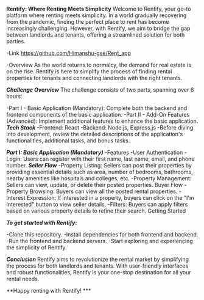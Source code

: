 **Rentify: Where Renting Meets Simplicity**
Welcome to Rentify, your go-to platform where renting meets simplicity. In a world gradually recovering from the pandemic, finding the perfect place to rent has become increasingly challenging. However, with Rentify, we aim to bridge the gap between landlords and tenants, offering a streamlined solution for both parties.

-Link
https://github.com/Himanshu-gse/Rent_app

-Overview
As the world returns to normalcy, the demand for real estate is on the rise. Rentify is here to simplify the process of finding rental properties for tenants and connecting landlords with the right tenants.

**_Challenge Overview_**
The challenge consists of two parts, spanning over 6 hours:

-Part I - Basic Application (Mandatory): Complete both the backend and frontend components of the basic application.
-Part II - Add-On Features (Advanced): Implement additional features to enhance the basic application.
**_Tech Stack_**
-Frontend: React
-Backend: Node.js, Express.js
-Before diving into development, review the detailed descriptions of the application's functionalities, additional tasks, and bonus tasks.

***Part I: Basic Application (Mandatory)***
-Features
-User Authentication
-Login: Users can register with their first name, last name, email, and phone number.
***Seller Flow***
-Property Listing: Sellers can post their properties by providing essential details such as area, number of bedrooms, bathrooms, nearby amenities like hospitals and colleges, etc.
-Property Management: Sellers can view, update, or delete their posted properties.
Buyer Flow
-Property Browsing: Buyers can view all the posted rental properties.
-Interest Expression: If interested in a property, buyers can click on the "I'm Interested" button to view seller details.
-Filters: Buyers can apply filters based on various property details to refine their search.
Getting Started

***To get started with Rentify:***

-Clone this repository.
-Install dependencies for both frontend and backend.
-Run the frontend and backend servers.
-Start exploring and experiencing the simplicity of Rentify.

***Conclusion***
Rentify aims to revolutionize the rental market by simplifying the process for both landlords and tenants. With user-friendly interfaces and robust functionalities, Rentify is your one-stop destination for all your rental needs.

**Happy renting with Rentify! ***
